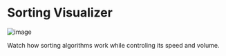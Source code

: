 # Sorting Visualizer

![image](https://user-images.githubusercontent.com/66650721/148382798-a47531ac-319d-45b5-b83e-6e012f28164e.png)


Watch how sorting algorithms work while controling its speed and volume.